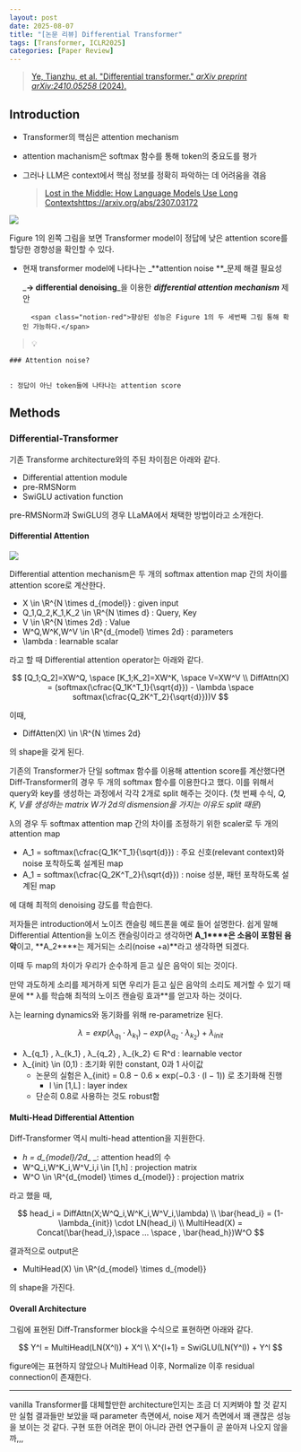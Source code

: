 ```yaml
---
layout: post
date: 2025-08-07
title: "[논문 리뷰] Differential Transformer"
tags: [Transformer, ICLR2025]
categories: [Paper Review]
---
```


> [Ye, Tianzhu, et al. "Differential transformer." ](https://arxiv.org/abs/2410.05258)[_arXiv preprint arXiv:2410.05258_](https://arxiv.org/abs/2410.05258)[ (2024).](https://arxiv.org/abs/2410.05258)



## Introduction

- Transformer의 핵심은 attention mechanism
- attention machanism은 softmax 함수를 통해 token의 중요도를 평가
- 그러나 LLM은 context에서 핵심 정보를 정확히 파악하는 데 어려움을 겪음

	> [Lost in the Middle: How Language Models Use Long Contextshttps://arxiv.org/abs/2307.03172](https://arxiv.org/abs/2307.03172)


![](https://prod-files-secure.s3.us-west-2.amazonaws.com/542b861c-36a8-4051-84e5-8804b6728dba/9083ea56-691a-4752-ae26-47f403431ac8/image.png?X-Amz-Algorithm=AWS4-HMAC-SHA256&X-Amz-Content-Sha256=UNSIGNED-PAYLOAD&X-Amz-Credential=ASIAZI2LB466VVA4VFQN%2F20251005%2Fus-west-2%2Fs3%2Faws4_request&X-Amz-Date=20251005T180108Z&X-Amz-Expires=3600&X-Amz-Security-Token=IQoJb3JpZ2luX2VjEOH%2F%2F%2F%2F%2F%2F%2F%2F%2F%2FwEaCXVzLXdlc3QtMiJHMEUCIA5vpvhJUmAnmJlRt3jWi%2BZrN6OXjiCjbgtg8N3fp9iZAiEAojXSKCeZG3o8x8jZsFEeHP8qH7oI7HqO%2FME5V0Ik29Iq%2FwMIehAAGgw2Mzc0MjMxODM4MDUiDE2t73L5vIGrjMWbOSrcA%2Fu2mJ1I1PWyeDEkSt53RrVH6o9T%2BEPQ%2FfDu87qcMNMx%2BVk5JPRez%2F8kkIXwaIYpoOJimUAdLsre754tOJNIwxKEGyLDGN8k6BsQgqjDr2yKX1qrOpADmAmtKhVNGZfrI9q%2BZHC9ehJo7u60lVWS5xyylpERqy%2B8fd8F2%2BoHqcDkRovRFewVWGoOjFlvQztfUSOytsdodkdlwSeqwhWzK5gkz7N%2BXHqsq97TAE%2BGbHBQ3kqXHvy8tyPuftgskxw%2BqlAAwvavrVbblMbn1xoRy%2FAHIbqUvUUkPjsxcidwbDN88lNQCCJH%2FYuxqEZ5ahRlCUhsfXjj5gRzDnb0nkY6xyhpjIilFWOAvGgofGGACba9Rw9AKhtkP7wDTXCoUC32Y3%2FuIL1JPPT1dhoqy4RvhW%2FH%2BS4zig7TjqDmilThQ7dRu%2BncTdabKSn66HBHDXFDOCInSppDNfBGToIl8hybN740paNSL2%2FH4%2B%2FOoseFvbr0hEFEG1r714uz%2BbK7%2FyKW%2FKUddJaMJ%2F3TzxQozIzz8DHjZqa7yOmeiJEVR3LPZ6yJM6gW27%2B9HISCR5SZUw2W02mEqOvxb0LQAe3nolq3t%2BEy2VJ9Jg1NRjesX8w1nXi7Jrz7Fg9ylIwoAlOuMM%2B%2FiscGOqUBGA4ZMcYgWxzna%2FfdQIscCVxi7C2G1g7RXufoKu2rnzqWMvOPPV7ABz4yDd%2FITMVDBJyB9Sf6VsIxDjjZJ%2BHvtYpRAp8IpI3CFYLWQ26sHrYq%2FrXutGjoyRuQ%2B77HsSEHJcjU6fT6CEzdZB9xDEBKYlyCNBsLjN0e453ZzIv7PLzWSF10KQppT3ebDV%2B9iHWf%2BRY4sirUA%2FB2nAXWbaV7LR0N1S5m&X-Amz-Signature=e2ca5915297faf20f07e7596d72dc005f87e843ecd36e671beaf7d472c054ec0&X-Amz-SignedHeaders=host&x-amz-checksum-mode=ENABLED&x-id=GetObject)


Figure 1의 왼쪽 그림을 보면 Transformer model이 정답에 낮은 attention score를 할당한 경향성을 확인할 수 있다.

- 현재 transformer model에 나타나는 _**attention noise **_문제 해결 필요성

	_**→ differential denoising**_을 이용한 _**differential attention mechanism**_ 제안


		<span class="notion-red">향상된 성능은 Figure 1의 두 세번째 그림 통해 확인 가능하다.</span>


> 💡 


	### Attention noise?


	: 정답이 아닌 token들에 나타나는 attention score



## Methods



### Differential-Transformer


기존 Transforme architecture와의 주된 차이점은 아래와 같다.

- Differential attention module
- pre-RMSNorm
- SwiGLU activation function

pre-RMSNorm과 SwiGLU의 경우 LLaMA에서 채택한 방법이라고 소개한다.



#### Differential Attention


![](https://prod-files-secure.s3.us-west-2.amazonaws.com/542b861c-36a8-4051-84e5-8804b6728dba/116d70b2-1963-4810-9167-f4c7d8a06e8f/image.png?X-Amz-Algorithm=AWS4-HMAC-SHA256&X-Amz-Content-Sha256=UNSIGNED-PAYLOAD&X-Amz-Credential=ASIAZI2LB466VVA4VFQN%2F20251005%2Fus-west-2%2Fs3%2Faws4_request&X-Amz-Date=20251005T180108Z&X-Amz-Expires=3600&X-Amz-Security-Token=IQoJb3JpZ2luX2VjEOH%2F%2F%2F%2F%2F%2F%2F%2F%2F%2FwEaCXVzLXdlc3QtMiJHMEUCIA5vpvhJUmAnmJlRt3jWi%2BZrN6OXjiCjbgtg8N3fp9iZAiEAojXSKCeZG3o8x8jZsFEeHP8qH7oI7HqO%2FME5V0Ik29Iq%2FwMIehAAGgw2Mzc0MjMxODM4MDUiDE2t73L5vIGrjMWbOSrcA%2Fu2mJ1I1PWyeDEkSt53RrVH6o9T%2BEPQ%2FfDu87qcMNMx%2BVk5JPRez%2F8kkIXwaIYpoOJimUAdLsre754tOJNIwxKEGyLDGN8k6BsQgqjDr2yKX1qrOpADmAmtKhVNGZfrI9q%2BZHC9ehJo7u60lVWS5xyylpERqy%2B8fd8F2%2BoHqcDkRovRFewVWGoOjFlvQztfUSOytsdodkdlwSeqwhWzK5gkz7N%2BXHqsq97TAE%2BGbHBQ3kqXHvy8tyPuftgskxw%2BqlAAwvavrVbblMbn1xoRy%2FAHIbqUvUUkPjsxcidwbDN88lNQCCJH%2FYuxqEZ5ahRlCUhsfXjj5gRzDnb0nkY6xyhpjIilFWOAvGgofGGACba9Rw9AKhtkP7wDTXCoUC32Y3%2FuIL1JPPT1dhoqy4RvhW%2FH%2BS4zig7TjqDmilThQ7dRu%2BncTdabKSn66HBHDXFDOCInSppDNfBGToIl8hybN740paNSL2%2FH4%2B%2FOoseFvbr0hEFEG1r714uz%2BbK7%2FyKW%2FKUddJaMJ%2F3TzxQozIzz8DHjZqa7yOmeiJEVR3LPZ6yJM6gW27%2B9HISCR5SZUw2W02mEqOvxb0LQAe3nolq3t%2BEy2VJ9Jg1NRjesX8w1nXi7Jrz7Fg9ylIwoAlOuMM%2B%2FiscGOqUBGA4ZMcYgWxzna%2FfdQIscCVxi7C2G1g7RXufoKu2rnzqWMvOPPV7ABz4yDd%2FITMVDBJyB9Sf6VsIxDjjZJ%2BHvtYpRAp8IpI3CFYLWQ26sHrYq%2FrXutGjoyRuQ%2B77HsSEHJcjU6fT6CEzdZB9xDEBKYlyCNBsLjN0e453ZzIv7PLzWSF10KQppT3ebDV%2B9iHWf%2BRY4sirUA%2FB2nAXWbaV7LR0N1S5m&X-Amz-Signature=05a837abdc48cc2450e2ec3a7ada39f1126469500ac04b88d5034f69a1cdde68&X-Amz-SignedHeaders=host&x-amz-checksum-mode=ENABLED&x-id=GetObject)


Differential attention mechanism은 두 개의 softmax attention map 간의 차이를 attention score로 계산한다.

- X \in \R^{N \times d\_{model}} : given input
- Q\_1,Q\_2,K\_1,K\_2 \in \R^{N \times d} : Query, Key
- V \in \R^{N \times 2d} : Value
- W^Q,W^K,W^V \in \R^{d\_{model} \times 2d} : parameters
- \lambda : learnable scalar

라고 할 때 Differential attention operator는 아래와 같다.


$$
[Q_1;Q_2]=XW^Q, \space [K_1;K_2]=XW^K, \space V=XW^V \\
DiffAttn(X) = (softmax(\cfrac{Q_1K^T_1}{\sqrt{d}}) - \lambda \space softmax(\cfrac{Q_2K^T_2}{\sqrt{d}}))V
$$


이때,

- DiffAtten(X) \in \R^{N \times 2d}

의 shape을 갖게 된다.


기존의 Transformer가 단일 softmax 함수를 이용해 attention score를 계산했다면 Diff-Transformer의 경우 두 개의 softmax 함수를 이용한다고 했다. 이를 위해서 query와 key를 생성하는 과정에서 각각 2개로 split 해주는 것이다. <span class="notion-red">(첫 번째 수식, </span><span class="notion-red">_Q, K, V를 생성하는 matrix W가 2d의 dismension을 가지는 이유도 split 때문_</span><span class="notion-red">)</span>


 λ의 경우 두 softmax attention map 간의 차이를 조정하기 위한 scaler로 두 개의 attention map

- A\_1 = softmax(\cfrac{Q\_1K^T\_1}{\sqrt{d}}) : 주요 신호(relevant context)와 noise 포착하도록 설계된 map
- A\_1 = softmax(\cfrac{Q\_2K^T\_2}{\sqrt{d}}) : noise 성분, 패턴 포착하도록 설계된 map 

에 대해 최적의 denoising 강도를 학습한다.


저자들은 introduction에서 노이즈 캔슬링 헤드폰을 예로 들어 설명한다. 쉽게 말해 Differential Attention을 노이즈 캔슬링이라고 생각하면 **A\_1****은 소음이 포함된 음악**이고, **A\_2****는 제거되는 소리(noise +a)**라고 생각하면 되겠다. 


이때 두 map의 차이가 우리가 순수하게 듣고 싶은 음악이 되는 것이다. 


만약 과도하게 소리를 제거하게 되면 우리가 듣고 싶은 음악의 소리도 제거할 수 있기 때문에 ** λ를 학습해 최적의 노이즈 캔슬링 효과**를 얻고자 하는 것이다.


λ는 learning dynamics와 동기화를 위해 re-parametrize 된다.


$$
\lambda = exp(\lambda_{q_1} \cdot \lambda_{k_1}) - exp(\lambda_{q_2} \cdot \lambda_{k_2}) + \lambda_{init}
$$

- λ\_{q\_1} , λ\_{k\_1} , λ\_{q\_2} , λ\_{k\_2} ∈ R^d : learnable vector
- λ\_{init} \in (0,1) : 초기화 위한 constant, 0과 1 사이값
	- 논문의 실험은 λ\_{init} = 0.8 − 0.6 × exp(−0.3 · (l − 1)) 로 초기화해 진행
		- l \in [1,L] : layer index
	- 단순히 0.8로 사용하는 것도 robust함


#### **Multi-Head Differential Attention**


Diff-Transformer 역시 multi-head attention을 지원한다.

- _h = d\_{model}/2d__ _: attention head의 수
- W^Q\_i,W^K\_i,W^V\_i,i \in [1,h] : projection matrix
- W^O \in \R^{d\_{model} \times d\_{model}} : projection matrix

라고 했을 때,


$$
head_i = DiffAttn(X;W^Q_i,W^K_i,W^V_i,\lambda) \\
\bar{head_i} = (1-\lambda_{init}) \cdot LN(head_i) \\
MultiHead(X) = Concat(\bar{head_i},\space ... \space , \bar{head_h})W^O
$$


결과적으로 output은

- MultiHead(X) \in \R^{d\_{model} \times d\_{model}}

의 shape을 가진다.



#### Overall Architecture


그림에 표현된 Diff-Transformer block을 수식으로 표현하면 아래와 같다.


$$
Y^l = MultiHead(LN(X^l)) + X^l \\
X^{l+1} = SwiGLU(LN(Y^l)) + Y^l
$$


figure에는 표현하지 않았으나 MultiHead 이후, Normalize 이후 residual connection이 존재한다.


---


vanilla Transformer를 대체할만한 architecture인지는 조금 더 지켜봐야 할 것 같지만 실험 결과들만 보았을 때 parameter 측면에서, noise 제거 측면에서 꽤 괜찮은 성능을 보이는 것 같다. 구현 또한 어려운 편이 아니라 관련 연구들이 곧 쏟아져 나오지 않을까,,,

